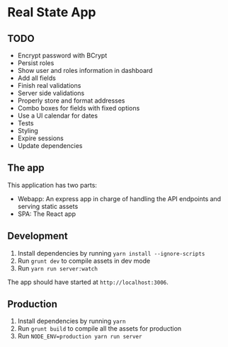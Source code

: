 # Real State App

## TODO
- Encrypt password with BCrypt
- Persist roles
- Show user and roles information in dashboard
- Add all fields
- Finish real validations
- Server side validations
- Properly store and format addresses
- Combo boxes for fields with fixed options
- Use a UI calendar for dates
- Tests
- Styling
- Expire sessions
- Update dependencies

## The app

This application has two parts:
- Webapp: An express app in charge of handling the API endpoints and serving static assets
- SPA: The React app

## Development

1) Install dependencies by running `yarn install --ignore-scripts`
2) Run `grunt dev` to compile assets in dev mode
3) Run `yarn run server:watch`

The app should have started at `http://localhost:3006`.

## Production

1) Install dependencies by running `yarn`
2) Run `grunt build` to compile all the assets for production 
3) Run `NODE_ENV=production yarn run server`
